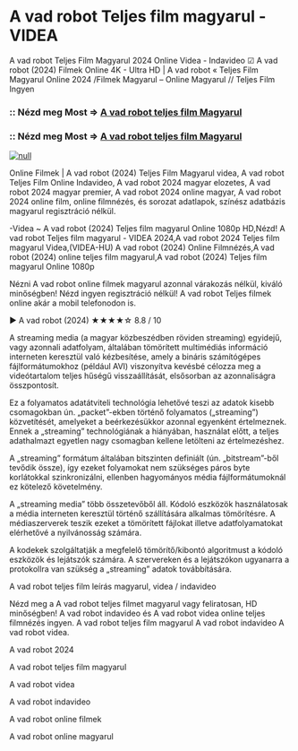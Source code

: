 # A vad robot Teljes film magyarul - VIDEA

A vad robot Teljes Film Magyarul 2024 Online Videa - Indavideo ☑ A vad robot (2024) Filmek Online 4K - Ultra HD | A vad robot « Teljes Film Magyarul Online 2024 /Filmek Magyarul – Online Magyarul // Teljes Film Ingyen

### :: Nézd meg Most => [A vad robot teljes film Magyarul](https://playmov.fun/hu/movie/1184918/the-wild-robot-GITHU)

### :: Nézd meg Most => [A vad robot teljes film Magyarul](https://playmov.fun/hu/movie/1184918/the-wild-robot-GITHU)

[![null](https://static.wixstatic.com/media/855a25_043b5abeb4ae4d35ac003198e7fe56ed~mv2.gif)](https://playmov.fun/hu/movie/1184918/the-wild-robot-GITHU)

Online Filmek | A vad robot (2024) Teljes Film Magyarul videa, A vad robot Teljes Film Online Indavideo, A vad robot 2024 magyar elozetes, A vad robot 2024 magyar premier, A vad robot 2024 online magyar, A vad robot 2024 online film, online filmnézés, és sorozat adatlapok, színész adatbázis magyarul regisztráció nélkül.

-Videa ~ A vad robot (2024) Teljes film magyarul Online 1080p HD,Nézd! A vad robot Teljes film magyarul - VIDEA 2024,A vad robot 2024 Teljes film magyarul Videa,(VIDEA-HU) A vad robot (2024) Online Filmnézés,A vad robot (2024) online teljes film magyarul,A vad robot (2024) Teljes film magyarul Online 1080p

Nézni A vad robot online filmek magyarul azonnal várakozás nélkül, kiváló minőségben! Nézd ingyen regisztráció nélkül! A vad robot Teljes filmek online akár a mobil telefonodon is.

▶️ A vad robot (2024) ★★★★☆ 8.8 / 10

A streaming media (a magyar közbeszédben röviden streaming) egyidejű, vagy azonnali adatfolyam, általában tömörített multimédiás információ interneten keresztül való kézbesítése, amely a bináris számítógépes fájlformátumokhoz (például AVI) viszonyítva kevésbé célozza meg a videótartalom teljes hűségű visszaállítását, elsősorban az azonnaliságra összpontosít.

Ez a folyamatos adatátviteli technológia lehetővé teszi az adatok kisebb csomagokban ún. „packet”-ekben történő folyamatos („streaming”) közvetítését, amelyeket a beérkezésükkor azonnal egyenként értelmeznek. Ennek a „streaming” technológiának a hiányában, használat előtt, a teljes adathalmazt egyetlen nagy csomagban kellene letölteni az értelmezéshez.

A „streaming” formátum általában bitszinten definiált (ún. „bitstream”-ből tevődik össze), így ezeket folyamokat nem szükséges páros byte korlátokkal szinkronizálni, ellenben hagyományos média fájlformátumoknál ez kötelező követelmény.

A „streaming media” több összetevőből áll. Kódoló eszközök használatosak a média interneten keresztül történő szállítására alkalmas tömörítésre. A médiaszerverek teszik ezeket a tömörített fájlokat illetve adatfolyamatokat elérhetővé a nyilvánosság számára.

A kodekek szolgáltatják a megfelelő tömörítő/kibontó algoritmust a kódoló eszközök és lejátszók számára. A szervereken és a lejátszókon ugyanarra a protokollra van szükség a „streaming” adatok továbbítására.

A vad robot teljes film leírás magyarul, videa / indavideo

Nézd meg a A vad robot teljes filmet magyarul vagy feliratosan, HD minőségben! A vad robot indavideo és A vad robot videa online teljes filmnézés ingyen. A vad robot teljes film magyarul A vad robot indavideo A vad robot videa.

A vad robot 2024

A vad robot teljes film magyarul

A vad robot videa

A vad robot indavideo

A vad robot online filmek

A vad robot online magyarul
